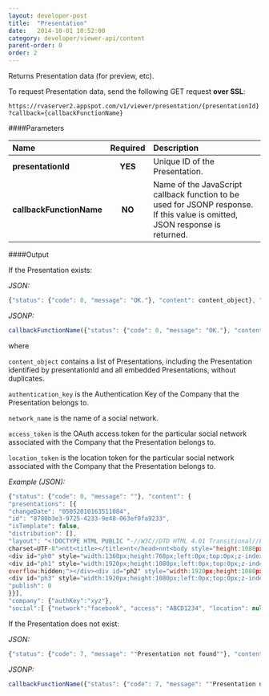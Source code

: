 ```yaml
---
layout: developer-post
title:  "Presentation"
date:   2014-10-01 10:52:00
category: developer/viewer-api/content
parent-order: 0
order: 2
---
```


Returns Presentation data (for preview, etc).

To request Presentation data, send the following GET request **over SSL**:

`https://rvaserver2.appspot.com/v1/viewer/presentation/{presentationId}?callback={callbackFunctionName}`

####Parameters

| Name    | Required | Description |
|:--------|:--------:|:------------|
| **presentationId**  |  **YES**  | Unique ID of the Presentation. |
| **callbackFunctionName**  |  **NO**  | Name of the JavaScript callback function to be used for JSONP response. If this value is omitted, JSON response is returned. |

####Output

If the Presentation exists:

*JSON:*

```javascript
{"status": {"code": 0, "message": "OK."}, "content": content_object}, "company": {"authKey": authentication_key}, "social":[ {"network":network_name, "access": access_token, "location": location_token}, ... ]}
```

*JSONP:*

```javascript
callbackFunctionName({"status": {"code": 0, "message": "OK."}, "content": content_object}, "company": {"authKey": authentication_key}, "social":[ {"network":network_name, "access": access_token, "location": location_token}, ... ]});
```

where

`content_object` contains a list of Presentations, including the Presentation identified by presentationId and all embedded Presentations, without duplicates.

`authentication_key` is the Authentication Key of the Company that the Presentation belongs to.

`network_name` is the name of a social network.

`access_token` is the OAuth access token for the particular social network associated with the Company that the Presentation belongs to.

`location_token` is the location token for the particular social network associated with the Company that the Presentation belongs to.

*Example (JSON):*

```javascript
{"status": {"code": 0, "message": ""}, "content": {
"presentations": [{
"changeDate": "05052010163511084",
"id": "8780b3e3-9725-4233-9e48-063ef0fa9233",
"isTemplate": false,
"distribution": [],
"layout": "<!DOCTYPE HTML PUBLIC "-//W3C//DTD HTML 4.01 Transitional//EN">n<html>nt<head>ntt<meta http-equiv="content-type" content="text/html;
charset=UTF-8">ntt<title></title>nt</head>nnt<body style="height:1080px;width:1920px; margin: 0; overflow: hidden;" >nt
<div id="ph0" style="width:1360px;height:768px;left:0px;top:0px;z-index:0;position:absolute;overflow:hidden;"></div>
<div id="ph1" style="width:1920px;height:1080px;left:0px;top:0px;z-index:1;position:absolute;
overflow:hidden;"></div><div id="ph2" style="width:1920px;height:1080px;left:0px;top:0px;z-index:1;position:absolute;overflow:hidden;"></div>
<div id="ph3" style="width:1920px;height:1080px;left:0px;top:0px;z-index:1;position:absolute;overflow:hidden;"></div></body>n</html>n",
"publish": 0
}}],
"company": {"authKey":"xyz"},
"social":[ {"network":"facebook", "access": "ABCD1234", "location": null}, {"network": "foursquare", "access": "XYZ09876", "location": "sa232312edf00sd"}]}
```

If the Presentation does not exist:

*JSON:*

```javascript
{"status": {"code": 7, "message": ""Presentation not found""}, "content": null}, "company": null, "social":null}
```

*JSONP:*

```javascript
callbackFunctionName({"status": {"code": 7, "message": ""Presentation not found""}, "content": null}, "company": null, "social":null});
```